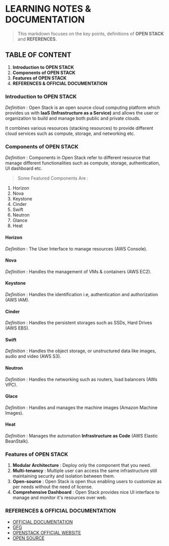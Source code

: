 # LEARNING NOTES & DOCUMENTATION

> This markdown focuses on the key points, definitions of **OPEN STACK** and **REFERENCES.**

## TABLE OF CONTENT

1. **Introduction to OPEN STACK**
2. **Components of OPEN STACK**
3. **Features of OPEN STACK**
4. **REFERENCES & OFFICIAL DOCUMENTATION**

### Introduction to OPEN STACK

_Definition_ : Open Stack is an open source cloud computing platform which provides us with **IaaS (Infrastructure as a Service)** and allows the user or organization to build and manage both public and private clouds.

It combines various resources (stacking resources) to provide different cloud services such as compute, storage, and networking etc.

### Components of OPEN STACK

_Definition_ : Components in Open Stack refer to different resource that manage different functionalities such as compute, storage, authentication, UI dashboard etc.

> Some Featured Components Are :

1.  Horizon
2.  Nova
3.  Keystone
4.  Cinder
5.  Swift
6.  Neutron
7.  Glance
8.  Heat

#### Horizon

_Definition_ : The User Interface to manage resources (AWS Console).

#### Nova

_Definition_ : Handles the management of VMs & containers (AWS EC2).

#### Keystone

_Definition_ : Handles the identification i.e, authentication and authorization (AWS IAM).

#### Cinder

_Definition_ : Handles the persistent storages such as SSDs, Hard Drives (AWS EBS).

#### Swift

_Definition_ : Handles the object storage, or unstructured data like images, audio and video (AWS S3).

#### Neutron

_Definition_ : Handles the networking such as routers, load balancers (AWs VPC).

#### Glace

_Definition_ : Handles and manages the machine images (Amazon Machine Images).

#### Heat

_Definition_ : Manages the automation **Infrastructure as Code** (AWS Elastic BeanStalk).

### Features of OPEN STACK

1. **Modular Architecture** : Deploy only the component that you need.
2. **Multi-tenancy** : Multiple user can access the same infrastructure still maintaining security and isolation between them.
3. **Open-source** : Open Stack is open thus enabling users to customize as per needs without the need of license.
4. **Comprehensive Dashboard** : Open Stack provides nice UI interface to manage and monitor it's resources over web.

### REFERENCES & OFFICIAL DOCUMENTATION

- [OFFICIAL DOCUMENTATION](https://docs.openstack.org/devstack/latest/)
- [GFG](https://www.geeksforgeeks.org/introduction-to-openstack/)
- [OPENSTACK OFFICIAL WEBSITE](https://www.openstack.org/)
- [OPEN SOURCE](https://opensource.com/resources/what-is-openstack)
